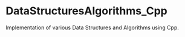 DataStructuresAlgorithms_Cpp
============================

Implementation of various Data Structures and Algorithms using Cpp.
